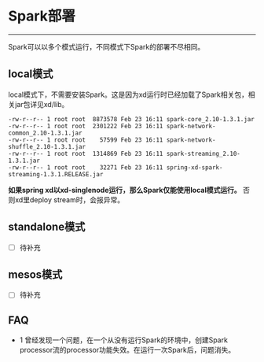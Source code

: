 # Spark部署
***
Spark可以以多个模式运行，不同模式下Spark的部署不尽相同。

## local模式
local模式下，不需要安装Spark。这是因为xd运行时已经加载了Spark相关包，相关jar包详见xd/lib。
```
-rw-r--r-- 1 root root  8873578 Feb 23 16:11 spark-core_2.10-1.3.1.jar
-rw-r--r-- 1 root root  2301222 Feb 23 16:11 spark-network-common_2.10-1.3.1.jar
-rw-r--r-- 1 root root    57599 Feb 23 16:11 spark-network-shuffle_2.10-1.3.1.jar
-rw-r--r-- 1 root root  1314869 Feb 23 16:11 spark-streaming_2.10-1.3.1.jar
-rw-r--r-- 1 root root    32271 Feb 23 16:11 spring-xd-spark-streaming-1.3.1.RELEASE.jar
```
**如果spring xd以xd-singlenode运行，那么Spark仅能使用local模式运行。** 否则xd里deploy stream时，会报异常。
## standalone模式
- [ ] 待补充

## mesos模式
- [ ] 待补充

## FAQ
* 1 曾经发现一个问题，在一个从没有运行Spark的环境中，创建Spark processor流的processor功能失效。在运行一次Spark后，问题消失。
